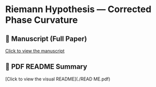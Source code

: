 # Riemann Hypothesis — Corrected Phase Curvature

## 📄 Manuscript (Full Paper)

[Click to view the manuscript](./riemann_proof_702.pdf)

## 📘 PDF README Summary

[Click to view the visual README](./READ ME.pdf)
